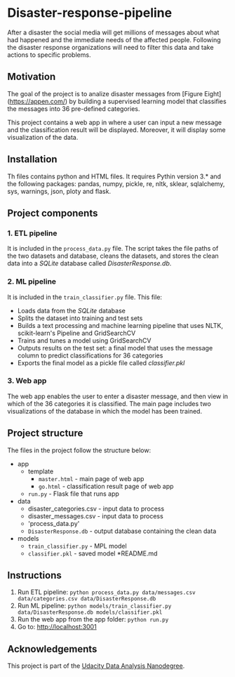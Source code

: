 # Disaster-response-pipeline
After a disaster the social media will get millions of messages about what had happened and the immediate needs of the affected people.
Following the disaster response organizations will need to filter this data and take actions to specific problems.

## Motivation
The goal of the project is to analize disaster messages from [Figure Eight] (https://appen.com/) by building a
supervised learning model that classifies the messages into 36 pre-defined categories.

This project contains a web app in where a user can input a new message and the classification result will be displayed.
Moreover, it will display some visualization of the data.

## Installation
Th files contains python and HTML files. It requires Pythin version 3.* and the following packages: pandas, numpy,
pickle, re, nltk, sklear, sqlalchemy, sys, warnings, json, ploty and flask.

## Project components

### 1. ETL pipeline
It is included in the `process_data.py` file. The script takes the file paths of the two datasets and database, cleans the datasets, and stores the clean data into a
_SQLite_ database called _DisasterResponse.db_.

### 2. ML pipeline
It is included in the `train_classifier.py` file. This file:
 * Loads data from the _SQLite_ database
 * Splits the dataset into training and test sets
 * Builds a text processing and machine learning pipeline that uses NLTK, scikit-learn's Pipeline and GridSearchCV
 * Trains and tunes a model using GridSearchCV
 * Outputs results on the test set: a final model that uses the message column to predict classifications for 36 categories
 * Exports the final model as a pickle file called _classifier.pkl_

### 3. Web app
The web app enables the user to enter a disaster message, and then view in which of the 36 categories it is classified.
The main page includes two visualizations of the database in which the model has been trained. 

## Project structure

The files in the project follow the structure below:

* app
  * template
    * `master.html` - main page of web app
    * `go.html` - classification result page of web app
  * `run.py` - Flask file that runs app
* data
  * disaster_categories.csv - input data to process
  * disaster_messages.csv  - input data to process
  * 'process_data.py'
  * `DisasterResponse.db` - output database containing the clean data
* models
  * `train_classifier.py` - MPL model
  * `classifier.pkl` - saved model
*README.md

## Instructions
1. Run ETL pipeline: `python process_data.py data/messages.csv data/categories.csv data/DisasterResponse.db`
2. Run ML pipeline: `python models/train_classifier.py data/DisasterResponse.db models/classifier.pkl`
3. Run the web app from the app folder: `python run.py`
4. Go to: [http://localhost:3001](http://localhost:3001)

## Acknowledgements
This project is part of the [Udacity Data Analysis Nanodegree](https://www.udacity.com/course/data-scientist-nanodegree--nd025).
